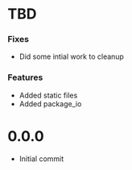# TBD

### Fixes
- Did some intial work to cleanup

### Features
- Added static files
- Added package_io

# 0.0.0
- Initial commit
